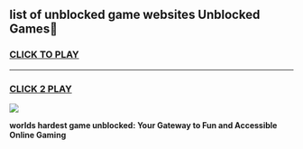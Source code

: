 
## list of unblocked game websites Unblocked Games👋
<h3>
<a href="https://premium.freeplayer.one?title=list_of_unblocked_game_websites&ref=16F">CLICK TO PLAY</a></h3>
<hr>

<h3>
<a href="https://premium.freeplayer.one?title=list_of_unblocked_game_websites&ref=16F">CLICK 2 PLAY</a>
  
</h3>

<a href="https://premium.freeplayer.one?title=list_of_unblocked_game_websites&ref=16F/"><img src="https://clearcache.store/games.png"></a>


**worlds hardest game unblocked: Your Gateway to Fun and Accessible Online Gaming**
